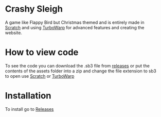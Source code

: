 # Crashy Sleigh
A game like Flappy Bird but Christmas themed and is entirely made in [Scratch](https://scratch.mit.edu) and using [TurboWarp](https://turbowarp.org) for advanced features and creating the website.

# How to view code
To see the code you can download the .sb3 file from [releases](https://github.com/RhysGit/Crashy-Sleigh/releases) or put the contents of the assets folder into a zip and change the file extension to sb3
to open use [Scratch](https://scratch.mit.edu) or [TurboWarp](https://turbowarp.org)

# Installation
To install go to 
[Releases](https://github.com/RhysGit/Crashy-Sleigh/releases) 

